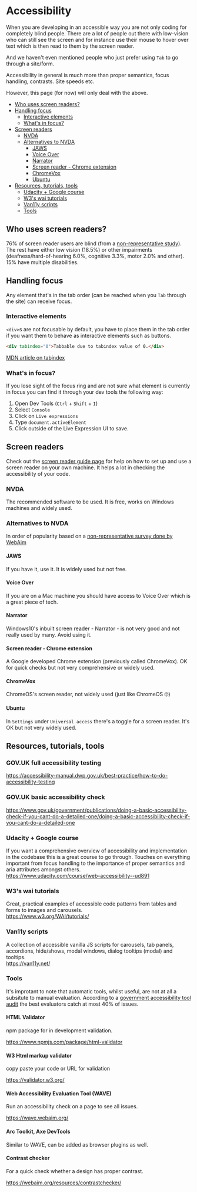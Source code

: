# Accessibility <!-- omit in toc -->

When you are developing in an accessible way you are not only coding for completely blind people. There are a lot of people out there with low-vision who can still see the screen and for instance use their mouse to hover over text which is then read to them by the screen reader.

And we haven't even mentioned people who just prefer using `Tab` to go through a site/form.

Accessibility in general is much more than proper semantics, focus handling, contrasts.
Site speeds etc.

However, this page (for now) will only deal with the above.

- [Who uses screen readers?](#who-uses-screen-readers)
- [Handling focus](#handling-focus)
  - [Interactive elements](#interactive-elements)
  - [What's in focus?](#whats-in-focus)
- [Screen readers](#screen-readers)
  - [NVDA](#nvda)
  - [Alternatives to NVDA](#alternatives-to-nvda)
    - [JAWS](#jaws)
    - [Voice Over](#voice-over)
    - [Narrator](#narrator)
    - [Screen reader - Chrome extension](#screen-reader---chrome-extension)
    - [ChromeVox](#chromevox)
    - [Ubuntu](#ubuntu)
- [Resources, tutorials, tools](#resources-tutorials-tools)
  - [Udacity + Google course](#udacity--google-course)
  - [W3's wai tutorials](#w3s-wai-tutorials)
  - [Van11y scripts](#van11y-scripts)
  - [Tools](#tools)

## Who uses screen readers?
76% of screen reader users are blind (from a [non-representative study](https://webaim.org/projects/screenreadersurvey8/#disability)). The rest have either low vision (18.5%) or other impairments (deafness/hard-of-hearing	6.0%, cognitive 3.3%, motor 2.0% and other). 15% have multiple disabilities.

## Handling focus
Any element that's in the tab order (can be reached when you `Tab` through the site) can receive focus.

### Interactive elements

`<div>`s are not focusable by default, you have to place them in the tab order if you want them to behave as interactive elements such as buttons.

```html
<div tabindex="0">Tabbable due to tabindex value of 0.</div>
```

[MDN article on tabindex](https://developer.mozilla.org/en-US/docs/Web/HTML/Global_attributes/tabindex)

### What's in focus?

If you lose sight of the focus ring and are not sure what element is currently in focus you can find it through your dev tools the following way:

1. Open Dev Tools (`Ctrl` + `Shift` + `I`)
2. Select `Console`
3. Click on `Live expressions`
4. Type `document.activeElement`
5. Click outside of the Live Expression UI to save.

## Screen readers

Check out the [screen reader guide page](/nvda.md) for help on how to set up and use a screen reader on your own machine. It helps a lot in checking the accessibility of your code.

### NVDA
The recommended software to be used. It is free, works on Windows machines and widely used.

### Alternatives to NVDA
In order of popularity based on a [non-representative survey done by WebAim](https://webaim.org/projects/screenreadersurvey8/)

#### JAWS
If you have it, use it. It is widely used but not free.

#### Voice Over
If you are on a Mac machine you should have access to Voice Over which is a great piece of tech.

#### Narrator
Windows10's inbuilt screen reader - Narrator - is not very good and not really used by many. Avoid using it.

#### Screen reader - Chrome extension
A Google developed Chrome extension (previously called ChromeVox). OK for quick checks but not very comprehensive or widely used.

#### ChromeVox
ChromeOS's screen reader, not widely used (just like ChromeOS 🙄)

#### Ubuntu
In `Settings` under `Universal access` there's a toggle for a screen reader. It's OK but not very widely used.


## Resources, tutorials, tools

### GOV.UK full accessibility testing

https://accessibility-manual.dwp.gov.uk/best-practice/how-to-do-accessibility-testing

### GOV.UK basic accessibility check

https://www.gov.uk/government/publications/doing-a-basic-accessibility-check-if-you-cant-do-a-detailed-one/doing-a-basic-accessibility-check-if-you-cant-do-a-detailed-one

### Udacity + Google course
If you want a comprehensive overview of accessibility and implementation in the codebase this is a great course to go through. Touches on everything important from focus handling to the importance of proper semantics and aria attributes amongst others.\
https://www.udacity.com/course/web-accessibility--ud891

### W3's wai tutorials

Great, practical examples of accessible code patterns from tables and forms to images and carousels.\
https://www.w3.org/WAI/tutorials/

### Van11y scripts

A collection of accessible vanilla JS scripts for carousels, tab panels, accordions, hide/shows, modal windows, dialog tooltips (modal) and tooltips.\
https://van11y.net/

### Tools

It's improtant to note that automatic tools, whilst useful, are not at all a subsitute to manual evaluation. According to a [government accessibility tool audit](https://alphagov.github.io/accessibility-tool-audit/) the best evaluators catch at most 40% of issues.

#### HTML Validator <!-- omit in toc -->

npm package for in development validation.

https://www.npmjs.com/package/html-validator

#### W3 Html markup validator<!-- omit in toc -->

copy paste your code or URL for validation

https://validator.w3.org/

#### Web Accessibility Evaluation Tool (WAVE)<!-- omit in toc -->

Run an accessibility check on a page to see all issues.

https://wave.webaim.org/

#### Arc Toolkit, Axe DevTools<!-- omit in toc -->

Similar to WAVE, can be added as browser plugins as well.

#### Contrast checker<!-- omit in toc -->

For a quick check whether a design has proper contrast.

https://webaim.org/resources/contrastchecker/
